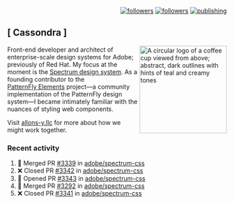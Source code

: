 <p align="right"><a rel="me" href="https://front-end.social/@castastrophe">
    <img alt="followers" title="Follow me on Mastodon" src="https://img.shields.io/mastodon/follow/109297102751309835?domain=https%3A%2F%2Ffront-end.social&label=Follow&logo=mastodon&logoColor=white&style=for-the-badge&labelColor=008080&color=006969"/></a>
  <a href="https://codepen.io/castastrophe/">
    <img alt="followers" title="Follow me on CodePen" src="https://img.shields.io/badge/23-1?color=640464&labelColor=7c007c&style=for-the-badge&logo=codepen&label=Follow"/></a>
<a href="https://castastrophe.medium.com/">
    <img alt="publishing" title="View articles on Medium" src="https://img.shields.io/badge/107-1?color=666&labelColor=444&label=subscribe&logo=medium&logoColor=white&style=for-the-badge"/></a>
</p>

## [&nbsp;Cassondra&nbsp;]

<img align="right" src="https://github-production-user-asset-6210df.s3.amazonaws.com/1840295/253016758-ba468774-1cd3-42c2-8f43-947b5eeb5edf.png" height="200" alt="A circular logo of a coffee cup viewed from above; abstract, dark outlines with hints of teal and creamy tones">

Front-end developer and architect of enterprise-scale design systems for Adobe; previously of Red Hat. My focus at the moment is the [Spectrum design system](https://github.com/adobe/spectrum-css). As a founding contributor to the [PatternFly&nbsp;Elements](https://github.com/patternfly/patternfly-elements) project&mdash;a community implementation of the PatternFly design system&mdash;I became intimately familiar with the nuances of styling web components.

Visit [allons-y.llc](http://allons-y.llc/) for more about how we might work together.

### Recent activity

<!--START_SECTION:activity-->
1. 🎉 Merged PR [#3339](https://github.com/adobe/spectrum-css/pull/3339) in [adobe/spectrum-css](https://github.com/adobe/spectrum-css)
2. ❌ Closed PR [#3342](https://github.com/adobe/spectrum-css/pull/3342) in [adobe/spectrum-css](https://github.com/adobe/spectrum-css)
3. 💪 Opened PR [#3343](https://github.com/adobe/spectrum-css/pull/3343) in [adobe/spectrum-css](https://github.com/adobe/spectrum-css)
4. 🎉 Merged PR [#3292](https://github.com/adobe/spectrum-css/pull/3292) in [adobe/spectrum-css](https://github.com/adobe/spectrum-css)
5. ❌ Closed PR [#3341](https://github.com/adobe/spectrum-css/pull/3341) in [adobe/spectrum-css](https://github.com/adobe/spectrum-css)
<!--END_SECTION:activity-->
